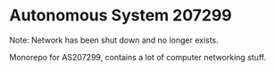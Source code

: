 # Autonomous System 207299

Note: Network has been shut down and no longer exists.

Monorepo for AS207299, contains a lot of computer networking stuff.

